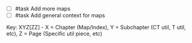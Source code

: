 - [ ] #task Add more maps
- [ ] #task Add general context for maps

Key: XYZ\[ZZ] - X = Chapter (Map/Index), Y = Subchapter (CT util, T util, etc), Z = Page (Specific util piece, etc)